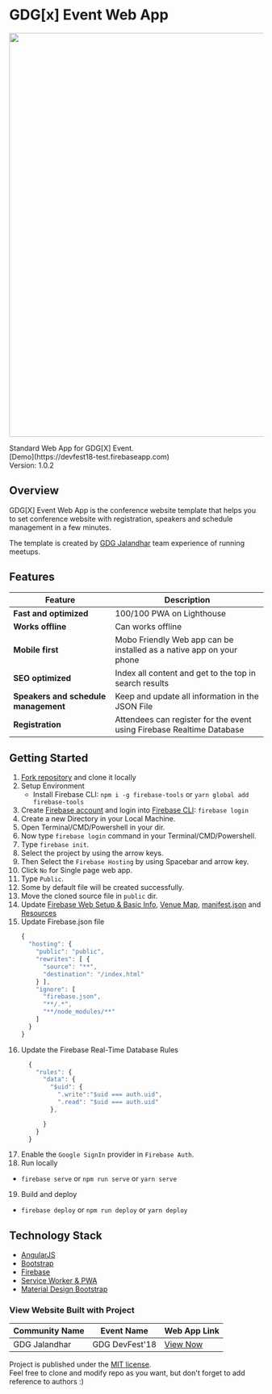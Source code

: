 # GDG[x] Event Web App
<p align="center">
<img width="800px" src="https://devfest18-jalandhar.firebaseapp.com/assets/img/brand.jpg">
</p>
Standard Web App for GDG[X] Event. <br>
[Demo](https://devfest18-test.firebaseapp.com) <br>
Version: 1.0.2

## Overview

GDG[X] Event Web App is the conference website template that helps you to set conference website with registration, speakers and schedule management in a few minutes.

The template is created by [GDG Jalandhar](https://meetup.com/GDG-Jalandhar/) team experience of running meetups.

## Features
| Feature | Description |
|---|---|
| **Fast and optimized** | 100/100 PWA on Lighthouse |
| **Works offline** | Can works offline |
| **Mobile first** | Mobo Friendly Web app can be installed as a native app on your phone |
| **SEO optimized** | Index all content and get to the top in search results |
| **Speakers and schedule management** | Keep and update all information in the JSON File |
| **Registration** | Attendees can register for the event using Firebase Realtime Database |


## Getting Started
1. [Fork repository](https://github.com/Vrijraj/gdgx-event-web-app/fork) and clone it locally
2. Setup Environment
   * Install Firebase CLI: `npm i -g firebase-tools` or `yarn global add firebase-tools`
3. Create [Firebase account](https://console.firebase.google.com) and login into [Firebase CLI](https://firebase.google.com/docs/cli/): `firebase login`
4. Create a new Directory in your Local Machine.
5. Open Terminal/CMD/Powershell in your dir.
6. Now type `firebase login` command in your Terminal/CMD/Powershell. 
7. Type `firebase init`.
8. Select the project by using the arrow keys.
9. Then Select the `Firebase Hosting` by using Spacebar and arrow key.
10. Click `No` for Single page web app.
11. Type `Public`.
12. Some by default file will be created successfully.
13. Move the cloned source file in `public` dir.
14. Update [Firebase Web Setup & Basic Info](/index.html), [Venue Map](/views/attending.html), [manifest.json](/manifest.json) and [Resources](/data)
15. Update Firebase.json file
    ```js 
    {
      "hosting": {
        "public": "public",
        "rewrites": [ {
          "source": "**",
          "destination": "/index.html"
        } ],
        "ignore": [
          "firebase.json",
          "**/.*",
          "**/node_modules/**"
        ]
      }
    }
    ```
16. Update the Firebase Real-Time Database Rules
    ```js
      {
        "rules": {
          "data": {
            "$uid": {
              ".write":"$uid === auth.uid",
              ".read": "$uid === auth.uid"
            },

          }
        }
      }
    ```
17. Enable the `Google SignIn` provider in `Firebase Auth`.
18. Run locally
   * `firebase serve` or `npm run serve` or `yarn serve` 
19. Build and deploy
   * `firebase deploy` or `npm run deploy` or `yarn deploy`


## Technology Stack

* [AngularJS](http://angularjs.org/)
* [Bootstrap](http://getbootstrap.com/)
* [Firebase](http://angularjs.org/)
* [Service Worker & PWA](https://pwafire.org/)
* [Material Design Bootstrap](https://mdbootstrap.com/)

### View Website Built with Project 

| Community Name | Event Name | Web App Link | 
| --- | --- | --- | 
| GDG Jalandhar | GDG DevFest'18 | [View Now](https://devfest.gdgjalandhar.com) |





Project is published under the [MIT license](/LICENSE.md).  
Feel free to clone and modify repo as you want, but don't forget to add reference to authors :)
